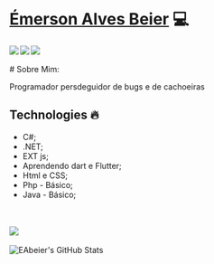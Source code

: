 # <a href="https://www.linkedin.com/in/emerson-alves-beier">Émerson Alves Beier</a> :computer:

<a href="https://www.linkedin.com/in/emerson-alves-beier/">
  <img align="left" src="https://img.icons8.com/plasticine/40/000000/linkedin.png"/>
</a>

<a href="https://www.instagram.com/emersonabe/">
<img align="left" src="https://img.icons8.com/plasticine/40/000000/instagram-new.png"/>
</a>

<a href="https://github.com/EAbeier">
  <img src="https://img.icons8.com/material-rounded/40/000000/github.png"/>
</a>
</br>
</br>
# Sobre Mim:
<p>Programador persdeguidor de bugs e de cachoeiras</p>

## Technologies :fire:
- C#;
- .NET;
- EXT js;
- Aprendendo dart e Flutter;
- Html e CSS;
- Php - Básico;
- Java - Básico;
</br>
</br>

<a href="https://github.com/EAbeier">
  <img align="center" src="https://github-readme-stats.vercel.app/api/top-langs/?username=EAbeier&theme=dark&hide=glsl,python" />
</a>
</br>
</br>
<img src="https://github-readme-stats.vercel.app/api?username=EAbeier&&show_icons=true&theme=dark&line_height=27&v=5" alt="EAbeier's GitHub Stats" />



